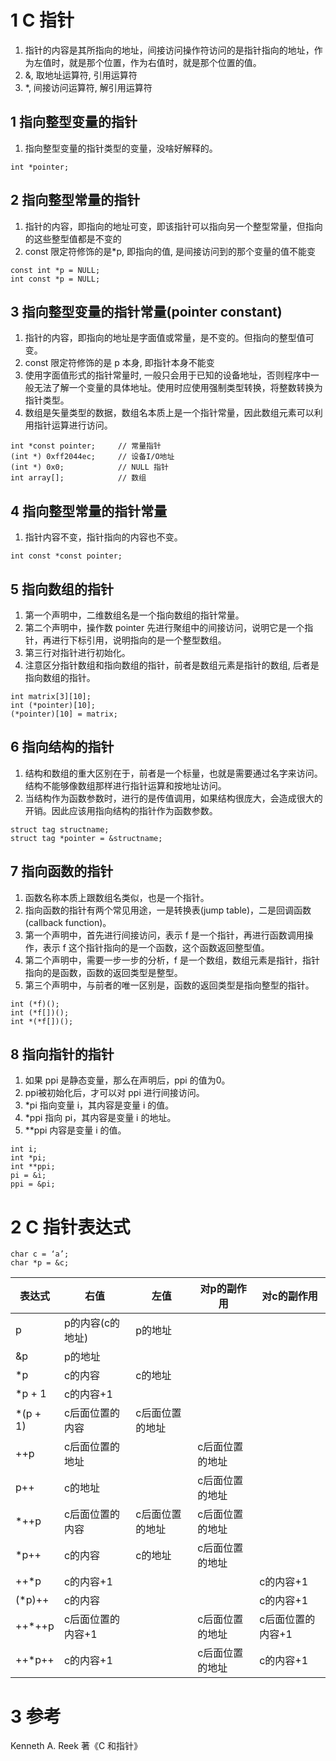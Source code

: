# 1 C 指针

1. 指针的内容是其所指向的地址，间接访问操作符访问的是指针指向的地址，作为左值时，就是那个位置，作为右值时，就是那个位置的值。
2. &, 取地址运算符, 引用运算符
3. \*, 间接访问运算符, 解引用运算符

## 1 指向整型变量的指针

1. 指向整型变量的指针类型的变量，没啥好解释的。

`int *pointer;`

## 2 指向整型常量的指针

1. 指针的内容，即指向的地址可变，即该指针可以指向另一个整型常量，但指向的这些整型值都是不变的
2. const 限定符修饰的是*p, 即指向的值, 是间接访问到的那个变量的值不能变

```
const int *p = NULL;
int const *p = NULL;
```

## 3 指向整型变量的指针常量(pointer constant)

1. 指针的内容，即指向的地址是字面值或常量，是不变的。但指向的整型值可变。
2. const 限定符修饰的是 p 本身, 即指针本身不能变
3. 使用字面值形式的指针常量时, 一般只会用于已知的设备地址，否则程序中一般无法了解一个变量的具体地址。使用时应使用强制类型转换，将整数转换为指针类型。
4. 数组是矢量类型的数据，数组名本质上是一个指针常量，因此数组元素可以利用指针运算进行访问。

```
int *const pointer;		// 常量指针
(int *) 0xff2044ec;		// 设备I/O地址
(int *) 0x0;			// NULL 指针
int array[];			// 数组
```

## 4 指向整型常量的指针常量

1. 指针内容不变，指针指向的内容也不变。

`int const *const pointer;`

## 5 指向数组的指针

1. 第一个声明中，二维数组名是一个指向数组的指针常量。
2. 第二个声明中，操作数 pointer 先进行聚组中的间接访问，说明它是一个指针，再进行下标引用，说明指向的是一个整型数组。
3. 第三行对指针进行初始化。
4. 注意区分指针数组和指向数组的指针，前者是数组元素是指针的数组, 后者是指向数组的指针。

```
int matrix[3][10];
int (*pointer)[10];
(*pointer)[10] = matrix;
```

## 6 指向结构的指针

1. 结构和数组的重大区别在于，前者是一个标量，也就是需要通过名字来访问。结构不能够像数组那样进行指针运算和按地址访问。
2. 当结构作为函数参数时，进行的是传值调用，如果结构很庞大，会造成很大的开销。因此应该用指向结构的指针作为函数参数。

```
struct tag structname;
struct tag *pointer = &structname;
```

## 7 指向函数的指针

1. 函数名称本质上跟数组名类似，也是一个指针。
2. 指向函数的指针有两个常见用途，一是转换表(jump table)，二是回调函数(callback function)。
3. 第一个声明中，首先进行间接访问，表示 f 是一个指针，再进行函数调用操作，表示 f 这个指针指向的是一个函数，这个函数返回整型值。
4. 第二个声明中，需要一步一步的分析，f 是一个数组，数组元素是指针，指针指向的是函数，函数的返回类型是整型。
5. 第三个声明中，与前者的唯一区别是，函数的返回类型是指向整型的指针。

```
int (*f)();
int (*f[])();
int *(*f[])();
```

## 8 指向指针的指针

1. 如果 ppi 是静态变量，那么在声明后，ppi 的值为0。
2. ppi被初始化后，才可以对 ppi 进行间接访问。
3. \*pi 指向变量 i，其内容是变量 i 的值。
4. \*ppi 指向 pi，其内容是变量 i 的地址。
5. \*\*ppi 内容是变量 i 的值。

```
int i;
int *pi;
int **ppi;
pi = &i;
ppi = &pi;
```

# 2 C 指针表达式

```
char c = ‘a’;
char *p = &c;
```

| 表达式    | 右值           | 左值          | 对p的副作用    | 对c的副作用       |
| -------- | -------------- | ------------ | ------------ | --------------- |
| p        | p的内容(c的地址) | p的地址       |              |                 |
| &p       | p的地址         |              |              |                 |
| *p       | c的内容         | c的地址       |              |                 |
| *p + 1   | c的内容+1       |              |              |                 |
| *(p + 1) | c后面位置的内容  | c后面位置的地址 |              |                 |
| ++p      | c后面位置的地址  |              | c后面位置的地址 |                 |
| p++      | c的地址         |              | c后面位置的地址 |                 |
| *++p     | c后面位置的内容  | c后面位置的地址 | c后面位置的地址 |                 |
| *p++     | c的内容         |  c的地址      | c后面位置的地址 |                 |
| ++*p     | c的内容+1       |              |               | c的内容+1       |
| (*p)++   | c的内容         |              |               | c的内容+1       |
| ++*++p   | c后面位置的内容+1 |             | c后面位置的地址 | c后面位置的内容+1 |
| ++*p++   | c的内容+1       |              | c后面位置的地址 | c的内容+1        |

# 3 参考

Kenneth A. Reek 著《C 和指针》
